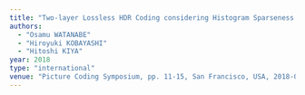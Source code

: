 ```yaml
---
title: "Two-layer Lossless HDR Coding considering Histogram Sparseness with Backward Compatibility to JPEG"
authors:
  - "Osamu WATANABE"
  - "Hiroyuki KOBAYASHI"
  - "Hitoshi KIYA"
year: 2018
type: "international"
venue: "Picture Coding Symposium, pp. 11-15, San Francisco, USA, 2018-06-25."
---
```

